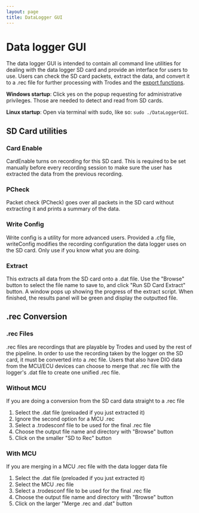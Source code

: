 ```yaml
---
layout: page
title: DataLogger GUI
---
```


# Data logger GUI

The data logger GUI is intended to contain all command line utilities for dealing with the data logger SD card and provide an interface for users to use. Users can check the SD card packets, extract the data, and convert it to a .rec file for further processing with Trodes and the [export functions](/doc/ExportFunctions).

**Windows startup**: Click yes on the popup requesting for administrative privileges. Those are needed to detect and read from SD cards.

**Linux startup**: Open via terminal with sudo, like so: `sudo ./DataLoggerGUI`.

## SD Card utilities

### Card Enable

CardEnable turns on recording for this SD card. This is required to be set manually before every recording session to make sure the user has extracted the data from the previous recording.

### PCheck

Packet check (PCheck) goes over all packets in the SD card without extracting it and prints a summary of the data.

### Write Config

Write config is a utility for more advanced users. Provided a .cfg file, writeConfig modifies the recording configuration the data logger uses on the SD card. Only use if you know what you are doing.

### Extract

This extracts all data from the SD card onto a .dat file. Use the "Browse" button to select the file name to save to, and click "Run SD Card Extract" button. A window pops up showing the progress of the extract script. When finished, the results panel will be green and display the outputted file.

## .rec Conversion

### .rec Files

.rec files are recordings that are playable by Trodes and used by the rest of the pipeline. In order to use the recording taken by the logger on the SD card, it must be converted into a .rec file. Users that also have DIO data from the MCU/ECU devices can choose to merge that .rec file with the logger's .dat file to create one unified .rec file.

### Without MCU

If you are doing a conversion from the SD card data straight to a .rec file

1. Select the .dat file (preloaded if you just extracted it)
2. Ignore the second option for a MCU .rec
3. Select a .trodesconf file to be used for the final .rec file
4. Choose the output file name and directory with "Browse" button
5. Click on the smaller "SD to Rec" button

### With MCU

If you are merging in a MCU .rec file with the data logger data file

1. Select the .dat file (preloaded if you just extracted it)
2. Select the MCU .rec file
3. Select a .trodesconf file to be used for the final .rec file
4. Choose the output file name and directory with "Browse" button
5. Click on the larger "Merge .rec and .dat" button
